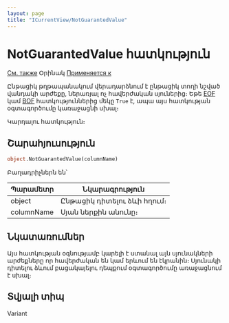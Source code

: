 ```yaml
---
layout: page
title: "ICurrentView/NotGuarantedValue"
---
```


# NotGuarantedValue հատկություն

[См. также](../ICurrentView.md) Օրինակ [Применяется к](../ICurrentView.md)


Ընթացիկ թղթապանակում վերադարձնում է ընթացիկ տողի նշված վանդակի արժեքը, ներառյալ ոչ հավերժական սյուներից։ Եթե [EOF](EOF.md) կամ [BOF](BOF.md) հատկություններից մեկը `True` է, ապա այս հատկության օգտագործումը կառաջացնի սխալ։


Կարդալու հատկություն։

## Շարահյուսություն

``` vb
object.NotGuarantedValue(columnName)
```

Բաղադրիչներն են՝

  
| Պարամետր | Նկարագրություն |
|--|--|
| object | Ընթացիկ դիտելու ձևի հղում։  |
| columnName | Սյան ներքին անունը։  |

## Նկատառումներ

Այս հատկության օգնությամբ կարելի է ստանալ այն սյունակների արժեքները որ հավերժական են կամ երևում են էկրանին։ Սյունակի դիտելու ձևում բացակայելու դեպքում օգտագործումը առաջացնում է սխալ։

## Տվյալի տիպ

Variant
